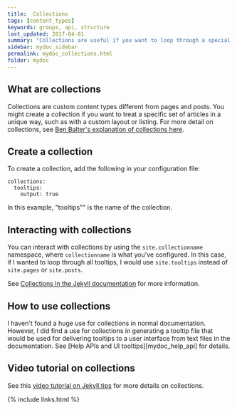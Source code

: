 ```yaml
---
title:  Collections
tags: [content_types]
keywords: groups, api, structure
last_updated: 2017-04-01
summary: "Collections are useful if you want to loop through a special folder of pages that you make available in a content API. You could also use collections if you have a set of articles that you want to treat differently from the other content, with a different layout or format."
sidebar: mydoc_sidebar
permalink: mydoc_collections.html
folder: mydoc
---
```


## What are collections
Collections are custom content types different from pages and posts. You might create a collection if you want to treat a specific set of articles in a unique way, such as with a custom layout or listing. For more detail on collections, see [Ben Balter's explanation of collections here](http://ben.balter.com/2016/02/20/jekyll-collections/).

## Create a collection
To create a collection, add the following in your configuration file:

```
collections:
  tooltips:
    output: true
```

In this example, "tooltips"" is the name of the collection.

## Interacting with collections

You can interact with collections by using the `site.collectionname` namespace, where `collectionname` is what you've configured. In this case, if I wanted to loop through all tooltips, I would use `site.tooltips` instead of `site.pages` or `site.posts`.

See [Collections in the Jekyll documentation](http://jekyllrb.com/docs/collections/) for more information.

## How to use collections

I haven't found a huge use for collections in normal documentation. However, I did find a use for collections in generating a tooltip file that would be used for delivering tooltips to a user interface from text files in the documentation. See [Help APIs and UI tooltips][mydoc_help_api] for details.

## Video tutorial on collections

See this [video tutorial on Jekyll.tips](http://jekyll.tips/jekyll-casts/introduction-to-collections/) for more details on collections.

{% include links.html %}
